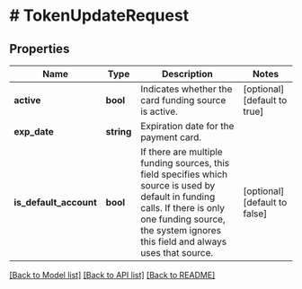 # # TokenUpdateRequest

## Properties

Name | Type | Description | Notes
------------ | ------------- | ------------- | -------------
**active** | **bool** | Indicates whether the card funding source is active. | [optional] [default to true]
**exp_date** | **string** | Expiration date for the payment card. |
**is_default_account** | **bool** | If there are multiple funding sources, this field specifies which source is used by default in funding calls. If there is only one funding source, the system ignores this field and always uses that source. | [optional] [default to false]

[[Back to Model list]](../../README.md#models) [[Back to API list]](../../README.md#endpoints) [[Back to README]](../../README.md)
